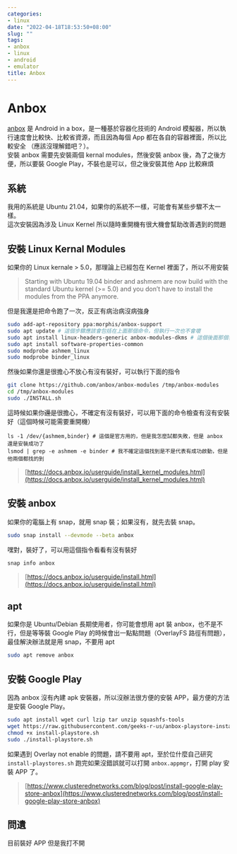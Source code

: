 ```yaml
---
categories:
- linux
date: "2022-04-18T18:53:50+08:00"
slug: ""
tags:
- anbox
- linux
- android
- emulator
title: Anbox
---
```


# Anbox

[anbox](https://anbox.io/) 是 Android in a box，是一種基於容器化技術的 Android 模擬器，所以執行速度會比較快、比較省資源，而且因為每個 App 都在各自的容器裡面，所以比較安全
（應該沒理解錯吧？）。  
安裝 anbox 需要先安裝兩個 kernal modules，然後安裝 anbox 後，為了之後方便，所以要裝 Google Play，不裝也是可以，但之後安裝其他 App 比較麻煩

## 系統

我用的系統是 Ubuntu 21.04，如果你的系統不一樣，可能會有某些步驟不太一樣。  
這次安裝因為涉及 Linux Kernel 所以隨時重開機有很大機會幫助改善遇到的問題

## 安裝 Linux Kernal Modules

如果你的 Linux kernale > 5.0，那理論上已經包在 Kernel 裡面了，所以不用安裝

> Starting with Ubuntu 19.04 binder and ashmem are now build with the standard Ubuntu kernel (>= 5.0) and you don’t have to install the modules from the PPA anymore.

但是我還是把命令跑了一次，反正有病治病沒病強身

```bash
sudo add-apt-repository ppa:morphis/anbox-support
sudo apt update # 這個步驟應該會包括在上面那個命令，但執行一次也不會壞
sudo apt install linux-headers-generic anbox-modules-dkms # 這個後面那個套件應該會找不到，跳過他
sudo apt install software-properties-common
sudo modprobe ashmem_linux
sudo modprobe binder_linux
```

然後如果你還是很擔心不放心有沒有裝好，可以執行下面的指令

```bash
git clone https://github.com/anbox/anbox-modules /tmp/anbox-modules
cd /tmp/anbox-modules
sudo ./INSTALL.sh
```

這時候如果你~~還是~~很擔心，不確定有沒有裝好，可以用下面的命令檢查有沒有安裝好（這個時候可能需要重開機）

```
ls -1 /dev/{ashmem,binder} # 這個是官方用的，但是我怎麼試都失敗，但是 anbox 還是安裝成功了
lsmod | grep -e ashmem -e binder # 我不確定這個找到是不是代表有成功啟動，但是他兩個都找的到
```

> [https://docs.anbox.io/userguide/install_kernel_modules.html](https://docs.anbox.io/userguide/install_kernel_modules.html)

## 安裝 anbox

如果你的電腦上有 snap，就用 snap 裝；如果沒有，就先去裝 snap。

```bash
sudo snap install --devmode --beta anbox
```

嘿對，裝好了，可以用這個指令看看有沒有裝好

```bash
snap info anbox
```

> [https://docs.anbox.io/userguide/install.html](https://docs.anbox.io/userguide/install.html)

## apt

如果你是 Ubuntu/Debian 長期使用者，你可能會想用 apt 裝 anbox，也不是不行，但是等等裝 Google Play 的時候會出一點點問題（OverlayFS 路徑有問題），最佳解決辦法就是用 snap，不要用 apt

```bash
sudo apt remove anbox
```

## 安裝 Google Play

因為 anbox 沒有內建 apk 安裝器，所以沒辦法很方便的安裝 APP，最方便的方法是安裝 Google Play。

```bash
sudo apt install wget curl lzip tar unzip squashfs-tools
wget https://raw.githubusercontent.com/geeks-r-us/anbox-playstore-installer/master/install-playstore.sh
chmod +x install-playstore.sh
sudo ./install-playstore.sh
```

如果遇到 Overlay not enable 的問題，請不要用 apt，至於位什麼自己研究 `install-playstores.sh`
跑完如果沒錯誤就可以打開 `anbox.appmgr`，打開 play 安裝 APP 了。

> [https://www.clusterednetworks.com/blog/post/install-google-play-store-anbox](https://www.clusterednetworks.com/blog/post/install-google-play-store-anbox)

## 問遺

目前裝好 APP 但是我打不開
